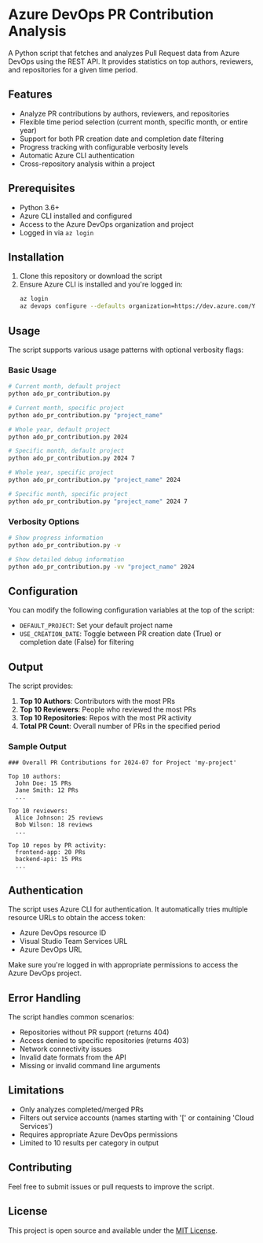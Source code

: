 # Azure DevOps PR Contribution Analysis

A Python script that fetches and analyzes Pull Request data from Azure DevOps using the REST API. It provides statistics on top authors, reviewers, and repositories for a given time period.

## Features

- Analyze PR contributions by authors, reviewers, and repositories
- Flexible time period selection (current month, specific month, or entire year)
- Support for both PR creation date and completion date filtering
- Progress tracking with configurable verbosity levels
- Automatic Azure CLI authentication
- Cross-repository analysis within a project

## Prerequisites

- Python 3.6+
- Azure CLI installed and configured
- Access to the Azure DevOps organization and project
- Logged in via `az login`

## Installation

1. Clone this repository or download the script
2. Ensure Azure CLI is installed and you're logged in:
   ```bash
   az login
   az devops configure --defaults organization=https://dev.azure.com/YourOrganization
   ```

## Usage

The script supports various usage patterns with optional verbosity flags:

### Basic Usage
```bash
# Current month, default project
python ado_pr_contribution.py

# Current month, specific project
python ado_pr_contribution.py "project_name"

# Whole year, default project
python ado_pr_contribution.py 2024

# Specific month, default project
python ado_pr_contribution.py 2024 7

# Whole year, specific project
python ado_pr_contribution.py "project_name" 2024

# Specific month, specific project
python ado_pr_contribution.py "project_name" 2024 7
```

### Verbosity Options
```bash
# Show progress information
python ado_pr_contribution.py -v

# Show detailed debug information
python ado_pr_contribution.py -vv "project_name" 2024
```

## Configuration

You can modify the following configuration variables at the top of the script:

- `DEFAULT_PROJECT`: Set your default project name
- `USE_CREATION_DATE`: Toggle between PR creation date (True) or completion date (False) for filtering

## Output

The script provides:

1. **Top 10 Authors**: Contributors with the most PRs
2. **Top 10 Reviewers**: People who reviewed the most PRs
3. **Top 10 Repositories**: Repos with the most PR activity
4. **Total PR Count**: Overall number of PRs in the specified period

### Sample Output
```
### Overall PR Contributions for 2024-07 for Project 'my-project'

Top 10 authors:
  John Doe: 15 PRs
  Jane Smith: 12 PRs
  ...

Top 10 reviewers:
  Alice Johnson: 25 reviews
  Bob Wilson: 18 reviews
  ...

Top 10 repos by PR activity:
  frontend-app: 20 PRs
  backend-api: 15 PRs
  ...
```

## Authentication

The script uses Azure CLI for authentication. It automatically tries multiple resource URLs to obtain the access token:
- Azure DevOps resource ID
- Visual Studio Team Services URL
- Azure DevOps URL

Make sure you're logged in with appropriate permissions to access the Azure DevOps project.

## Error Handling

The script handles common scenarios:
- Repositories without PR support (returns 404)
- Access denied to specific repositories (returns 403)
- Network connectivity issues
- Invalid date formats from the API
- Missing or invalid command line arguments

## Limitations

- Only analyzes completed/merged PRs
- Filters out service accounts (names starting with '[' or containing 'Cloud Services')
- Requires appropriate Azure DevOps permissions
- Limited to 10 results per category in output

## Contributing

Feel free to submit issues or pull requests to improve the script.

## License

This project is open source and available under the [MIT License](LICENSE).
